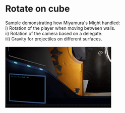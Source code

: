 # Rotate on cube

Sample demonstrating how Miyamura's Might handled:<br/>
i) Rotation of the player when moving between walls.<br/>
ii) Rotation of the camera based on a delegate.<br/>
iii) Gravity for projectiles on different surfaces.<br/>
<br/>
![Rotation Demo](./Rotation-Demo.gif)

